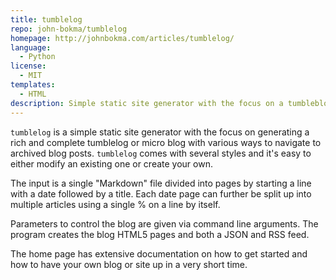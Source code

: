 ```yaml
---
title: tumblelog
repo: john-bokma/tumblelog
homepage: http://johnbokma.com/articles/tumblelog/
language:
  - Python
license:
  - MIT
templates:
  - HTML
description: Simple static site generator with the focus on a tumbleblog
---
```


`tumblelog` is a simple static site generator with the focus on generating a
rich and complete tumblelog or micro blog with various ways to navigate to
archived blog posts. `tumblelog` comes with several styles and it's easy to
either modify an existing one or create your own.

The input is a single "Markdown" file divided into pages by starting a line with
a date followed by a title. Each date page can further be split up into multiple
articles using a single % on a line by itself.

Parameters to control the blog are given via command line arguments. The program
creates the blog HTML5 pages and both a JSON and RSS feed.

The home page has extensive documentation on how to get started and how to have
your own blog or site up in a very short time.
